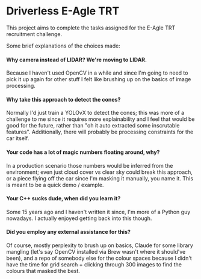 # Driverless E-Agle TRT
This project aims to complete the tasks assigned for the E-Agle TRT recruitment challenge.

Some brief explanations of the choices made:

#### Why camera instead of LIDAR? We're moving to LIDAR.
Because I haven't used OpenCV in a while and since I'm going to need to pick it up again for other stuff I felt like brushing up on the basics of image processing.

#### Why take this approach to detect the cones?
Normally I'd just train a YOLOvX to detect the cones; this was more of a challenge to me since it requires more explainability and I feel that would be good for the future, rather than "oh it auto extracted some inscrutable features". Additionally, there will probably be processing constraints for the car itself.

#### Your code has a lot of magic numbers floating around, why?
In a production scenario those numbers would be inferred from the environment; even just cloud cover vs clear sky could break this approach, or a piece flying off the car since I'm masking it manually, you name it. This is meant to be a quick demo / example.

#### Your C++ sucks dude, when did you learn it?
Some 15 years ago and I haven't written it since, I'm more of a Python guy nowadays. I actually enjoyed getting back into this though.

#### Did you employ any external assistance for this?
Of course, mostly perplexity to brush up on basics, Claude for some library mangling (let's say OpenCV installed via Brew wasn't where it should've been), and a repo of somebody else for the colour spaces because I didn't have the time for grid search + clicking through 300 images to find the colours that masked the best.